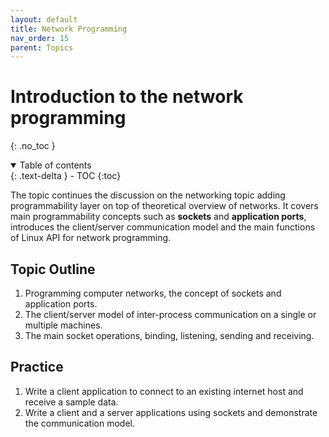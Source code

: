```yaml
---
layout: default
title: Network Programming
nav_order: 15
parent: Topics
---
```


# Introduction to the network programming 
{: .no_toc }

<details open markdown="block">
  <summary>
    Table of contents
  </summary>
  {: .text-delta }
- TOC
{:toc}
</details>

The topic continues the discussion on the networking topic adding programmability layer on top of theoretical overview of networks. It covers main programmability concepts such as **sockets** and **application ports**, introduces the client/server communication model and the main functions of Linux API for network programming.

## Topic Outline

1. Programming computer networks, the concept of sockets and application ports.
2. The client/server model of inter-process communication on a single or multiple machines. 
3. The main socket operations, binding, listening, sending and receiving.

## Practice

1. Write a client application to connect to an existing internet host and receive a sample data.
2. Write a client and a server applications using sockets and demonstrate the communication model. 


